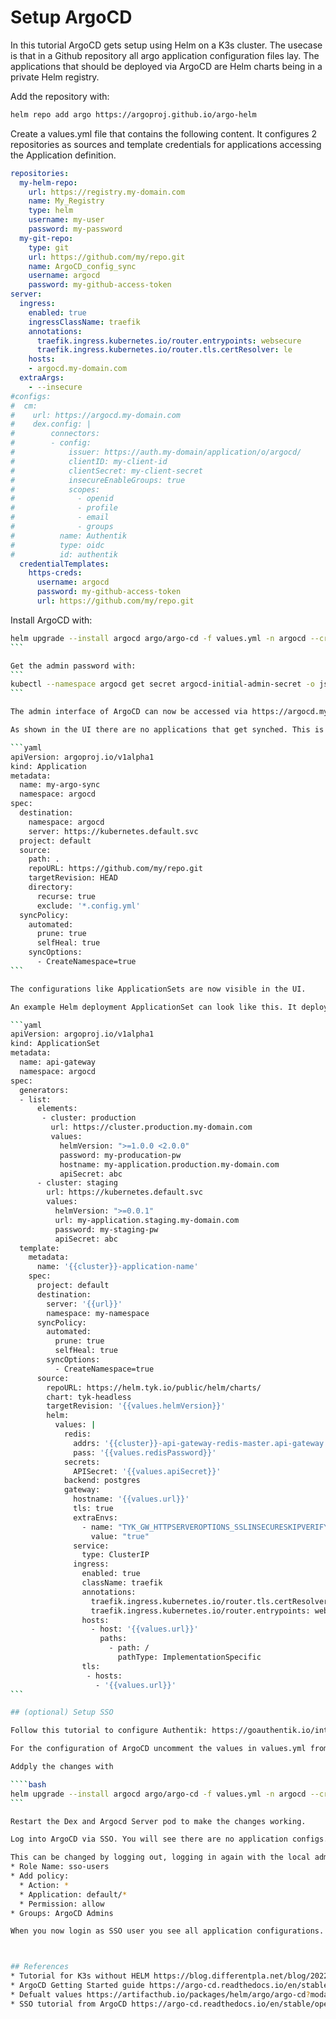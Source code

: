 # Setup ArgoCD

In this tutorial ArgoCD gets setup using Helm on a K3s cluster. The usecase is that in a Github repository all argo application configuration files lay. The applications that should be deployed via ArgoCD are Helm charts being in a private Helm registry.

Add the repository with:
```bash
helm repo add argo https://argoproj.github.io/argo-helm
```

Create a values.yml file that contains the following content. It configures 2 repositories as sources and template credentials for applications accessing the Application definition.
```yaml
repositories:
  my-helm-repo:
    url: https://registry.my-domain.com
    name: My_Registry
    type: helm
    username: my-user
    password: my-password
  my-git-repo:
    type: git
    url: https://github.com/my/repo.git
    name: ArgoCD_config_sync
    username: argocd
    password: my-github-access-token
server:
  ingress:
    enabled: true
    ingressClassName: traefik
    annotations:
      traefik.ingress.kubernetes.io/router.entrypoints: websecure
      traefik.ingress.kubernetes.io/router.tls.certResolver: le
    hosts:
    - argocd.my-domain.com
  extraArgs:
    - --insecure
#configs:
#  cm:
#    url: https://argocd.my-domain.com
#    dex.config: |
#        connectors:
#        - config:
#            issuer: https://auth.my-domain/application/o/argocd/
#            clientID: my-client-id
#            clientSecret: my-client-secret
#            insecureEnableGroups: true
#            scopes:
#              - openid
#              - profile
#              - email
#              - groups
#          name: Authentik
#          type: oidc
#          id: authentik
  credentialTemplates:
    https-creds:
      username: argocd
      password: my-github-access-token
      url: https://github.com/my/repo.git
```

Install ArgoCD with:
````bash
helm upgrade --install argocd argo/argo-cd -f values.yml -n argocd --create-namespace
```

Get the admin password with: 
```
kubectl --namespace argocd get secret argocd-initial-admin-secret -o json | jq -r '.data.password' | base64 -d
```

The admin interface of ArgoCD can now be accessed via https://argocd.my-domain.com

As shown in the UI there are no applications that get synched. This is because the Github repository needs to be added as Application. This can be done by creating this yaml file and deploying it:

```yaml
apiVersion: argoproj.io/v1alpha1
kind: Application
metadata:
  name: my-argo-sync
  namespace: argocd
spec:
  destination:
    namespace: argocd
    server: https://kubernetes.default.svc
  project: default
  source:
    path: .
    repoURL: https://github.com/my/repo.git
    targetRevision: HEAD
    directory:
      recurse: true
      exclude: '*.config.yml'
  syncPolicy:
    automated:
      prune: true
      selfHeal: true
    syncOptions:
      - CreateNamespace=true
```

The configurations like ApplicationSets are now visible in the UI. 

An example Helm deployment ApplicationSet can look like this. It deploys the helm chart of Tyk, an API Gateway to the staging and production cluster.

```yaml
apiVersion: argoproj.io/v1alpha1
kind: ApplicationSet
metadata:
  name: api-gateway
  namespace: argocd
spec:
  generators:
  - list:
      elements:
       - cluster: production
         url: https://cluster.production.my-domain.com
         values:
           helmVersion: ">=1.0.0 <2.0.0"
           password: my-producation-pw
           hostname: my-application.production.my-domain.com
           apiSecret: abc
      - cluster: staging
        url: https://kubernetes.default.svc
        values:
          helmVersion: ">=0.0.1"
          url: my-application.staging.my-domain.com
          password: my-staging-pw
          apiSecret: abc
  template:
    metadata:
      name: '{{cluster}}-application-name'
    spec:
      project: default
      destination:
        server: '{{url}}'
        namespace: my-namespace
      syncPolicy:
        automated:
          prune: true
          selfHeal: true
        syncOptions:
          - CreateNamespace=true
      source:
        repoURL: https://helm.tyk.io/public/helm/charts/
        chart: tyk-headless
        targetRevision: '{{values.helmVersion}}'
        helm:
          values: |
            redis:
              addrs: '{{cluster}}-api-gateway-redis-master.api-gateway.svc.cluster.local:6379'
              pass: '{{values.redisPassword}}'
            secrets:
              APISecret: '{{values.apiSecret}}'
            backend: postgres
            gateway:
              hostname: '{{values.url}}'
              tls: true
              extraEnvs:
                - name: "TYK_GW_HTTPSERVEROPTIONS_SSLINSECURESKIPVERIFY"
                  value: "true"
              service:
                type: ClusterIP
              ingress:
                enabled: true
                className: traefik
                annotations:
                  traefik.ingress.kubernetes.io/router.tls.certResolver: le
                  traefik.ingress.kubernetes.io/router.entrypoints: websecure
                hosts:
                  - host: '{{values.url}}'
                    paths:
                      - path: /
                        pathType: ImplementationSpecific
                tls:
                 - hosts:
                   - '{{values.url}}'
```

## (optional) Setup SSO

Follow this tutorial to configure Authentik: https://goauthentik.io/integrations/services/argocd/ Follow it till point 3.

For the configuration of ArgoCD uncomment the values in values.yml from above. Adjust the values to your need.

Addply the changes with 

````bash
helm upgrade --install argocd argo/argo-cd -f values.yml -n argocd --create-namespace
```

Restart the Dex and Argocd Server pod to make the changes working.

Log into ArgoCD via SSO. You will see there are no application configs. This is because the permissions are missing. 

This can be changed by logging out, logging in again with the local admin and in Settings -> Projects -> default -> Roles add a new role with the following parameters:
* Role Name: sso-users
* Add policy:
  * Action: *
  * Application: default/*
  * Permission: allow
* Groups: ArgoCD Admins

When you now login as SSO user you see all application configurations.



## References
* Tutorial for K3s without HELM https://blog.differentpla.net/blog/2022/02/02/argocd/
* ArgoCD Getting Started guide https://argo-cd.readthedocs.io/en/stable/getting_started/#1-install-argo-cd
* Defualt values https://artifacthub.io/packages/helm/argo/argo-cd?modal=values&path=server.ingress
* SSO tutorial from ArgoCD https://argo-cd.readthedocs.io/en/stable/operator-manual/user-management/

